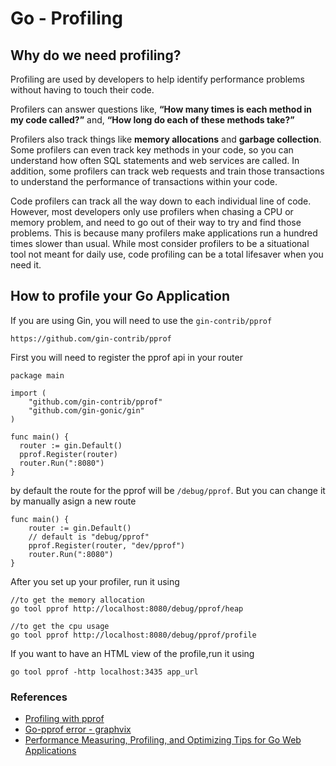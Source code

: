 # Go - Profiling

## Why do we need profiling?
Profiling are used by developers to help identify performance problems without having to touch their code.

Profilers can answer questions like, **“How many times is each method in my code called?”** and, **“How long do each of these methods take?”** 

Profilers also track things like **memory allocations** and **garbage collection**. Some profilers can even track key methods in your code, so you can understand how often SQL statements and web services are called. In addition, some profilers can track web requests and train those transactions to understand the performance of transactions within your code.

Code profilers can track all the way down to each individual line of code. However, most developers only use profilers when chasing a CPU or memory problem, and need to go out of their way to try and find those problems. This is because many profilers make applications run a hundred times slower than usual. While most consider profilers to be a situational tool not meant for daily use, code profiling can be a total lifesaver when you need it.

## How to profile your Go Application
If you are using Gin, you will need to use the `gin-contrib/pprof`
```
https://github.com/gin-contrib/pprof
```

First you will need to register the pprof api in your router
```
package main

import (
	"github.com/gin-contrib/pprof"
	"github.com/gin-gonic/gin"
)

func main() {
  router := gin.Default()
  pprof.Register(router)
  router.Run(":8080")
}
```

by default the route for the pprof will be `/debug/pprof`. But you can change it by manually asign a new route

```
func main() {
	router := gin.Default()
	// default is "debug/pprof"
	pprof.Register(router, "dev/pprof")
	router.Run(":8080")
}
```

After you set up your profiler, run it using
```
//to get the memory allocation
go tool pprof http://localhost:8080/debug/pprof/heap

//to get the cpu usage
go tool pprof http://localhost:8080/debug/pprof/profile
```

If you want to have an HTML view of the profile,run it using
```
go tool pprof -http localhost:3435 app_url
```

### References
- [Profiling with pprof](https://pkg.go.dev/net/http/pprof)
- [Go-pprof error - graphvix](https://stackoverflow.com/questions/26216628/go-pprof-not-working-properly)
- [Performance Measuring, Profiling, and Optimizing Tips for Go Web Applications](https://articles.wesionary.team/performance-measuring-profiling-and-optimizing-tips-for-go-web-applications-20f2f812ff6e)

